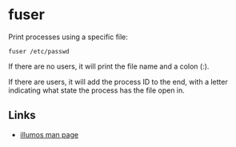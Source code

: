 # fuser

Print processes using a specific file:

	fuser /etc/passwd

If there are no users, it will print the file name and a colon (:).

If there are users, it will add the process ID to the end, with a letter
indicating what state the process has the file open in.


## Links

- [illumos man page](http://illumos.org/man/1m/fuser)
